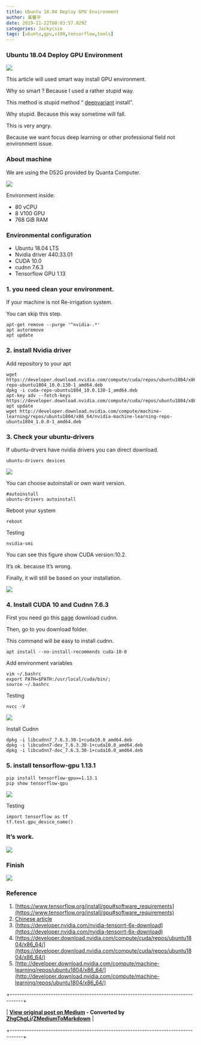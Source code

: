 ```yaml
---
title: Ubuntu 18.04 Deploy GPU Environment
author: 黃馨平
date: 2019-11-22T08:03:57.029Z
categories: Jackycsie
tags: [ubuntu,gpu,v100,tensorflow,tools]
---
```


### Ubuntu 18.04 Deploy GPU Environment


![](assets/196ebea555d3/1*iIUsgtYLCixP2WOm1Ky3Eg.jpeg)


This article will used smart way install GPU environment.

Why so smart ? Because I used a rather stupid way.

This method is stupid method “ [deepvariant](https://medium.com/@jackycsie/deepvariant-deploy-d73d983e62b2?source=your_stories_page---------------------------) install”.

Why stupid. Because this way sometime will fall.

This is very angry.

Because we want focus deep learning or other professional field not environment issue.
### About machine

We are using the D52G provided by Quanta Computer.


![](assets/196ebea555d3/1*wme6iaRscaUPWd6wLRI8wg.jpeg)


Environment inside:
- 80 vCPU
- 8 V100 GPU
- 768 GiB RAM

### Environmental configuration
- Ubuntu 18.04 LTS
- Nvidia driver 440.33.01
- CUDA 10.0
- cudnn 7.6.3
- Tensorflow GPU 1.13

### 1. you need clean your environment.

If your machine is not Re-irrigation system.

You can skip this step.
```
apt-get remove --purge '^nvidia-.*'
apt autoremove
apt update
```
### 2. install Nvidia driver

Add repository to your apt
```
wget https://developer.download.nvidia.com/compute/cuda/repos/ubuntu1804/x86_64/cuda-repo-ubuntu1804_10.0.130-1_amd64.deb
dpkg -i cuda-repo-ubuntu1804_10.0.130-1_amd64.deb
apt-key adv --fetch-keys https://developer.download.nvidia.com/compute/cuda/repos/ubuntu1804/x86_64/7fa2af80.pub
apt update
wget http://developer.download.nvidia.com/compute/machine-learning/repos/ubuntu1804/x86_64/nvidia-machine-learning-repo-ubuntu1804_1.0.0-1_amd64.deb
```
### 3. Check your ubuntu-drivers

If ubuntu-drvers have nvidia drivers you can direct download.
```
ubuntu-drivers devices
```


![](assets/196ebea555d3/1*7af5mr54GfmyRHsH8OE3Sg.jpeg)


You can choose autoinstall or own want version.
```
#autoinstall
ubuntu-drivers autoinstall
```

Reboot your system
```
reboot
```

Testing
```
nvidia-smi
```

You can see this figure show CUDA version:10.2.

It’s ok. because It’s wrong.

Finally, it will still be based on your installation.


![](assets/196ebea555d3/1*WoTVBK_7JBUpUCgOz-sGrA.png)

### 4. Install CUDA 10 and Cudnn 7.6.3

First you need go this [page](https://developer.nvidia.com/rdp/form/cudnn-download-survey) download cudnn.

Then, go to you download folder.

This command will be easy to install cudnn.
```
apt install --no-install-recommends cuda-10-0
```

Add environment variables
```
vim ~/.bashrc
export PATH=$PATH:/usr/local/cuda/bin/;
source ~/.bashrc
```

Testing
```
nvcc -V
```


![](assets/196ebea555d3/1*bmpJnP8WHdbA2S9gLVmHQA.jpeg)


Install Cudnn
```
dpkg -i libcudnn7_7.6.3.30-1+cuda10.0_amd64.deb
dpkg -i libcudnn7-dev_7.6.3.30-1+cuda10.0_amd64.deb
dpkg -i libcudnn7-doc_7.6.3.30-1+cuda10.0_amd64.deb
```
### 5. install tensorflow-gpu 1.13.1
```
pip install tensorflow-gpu==1.13.1
pip show tensorflow-gpu
```


![](assets/196ebea555d3/1*sdLo8BHEk1IWzWGGX4oCUA.jpeg)


Testing
```
import tensorflow as tf
tf.test.gpu_device_name()
```
### It’s work.


![](assets/196ebea555d3/1*Lz-OS8afNj4QG_9kDeY76A.jpeg)

### Finish


![](assets/196ebea555d3/1*u-93OlKDlXyRT3_z6YEQjg.jpeg)

### Reference
1. [https://www.tensorflow.org/install/gpu#software_requirements](https://www.tensorflow.org/install/gpu#software_requirements)
2. [Chinese article](https://medium.com/@maniac.tw/ubuntu-18-04-%E5%AE%89%E8%A3%9D-nvidia-driver-418-cuda-10-tensorflow-1-13-a4f1c71dd8e5)
3. [https://developer.nvidia.com/nvidia-tensorrt-6x-download](https://developer.nvidia.com/nvidia-tensorrt-6x-download)
4. [https://developer.download.nvidia.com/compute/cuda/repos/ubuntu1804/x86_64/](https://developer.download.nvidia.com/compute/cuda/repos/ubuntu1804/x86_64/)
5. [http://developer.download.nvidia.com/compute/machine-learning/repos/ubuntu1804/x86_64/](http://developer.download.nvidia.com/compute/machine-learning/repos/ubuntu1804/x86_64/)



+-----------------------------------------------------------------------------------+

| **[View original post on Medium](https://medium.com/jacky-life/ubuntu-18-04-deploy-gpu-environment-196ebea555d3) - Converted by [ZhgChgLi](https://zhgchg.li)/[ZMediumToMarkdown](https://github.com/ZhgChgLi/ZMediumToMarkdown)** |

+-----------------------------------------------------------------------------------+

